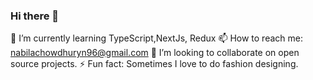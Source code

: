 ### Hi there 👋
🌱 I’m currently learning TypeScript,NextJs, Redux
📫 How to reach me: nabilachowdhuryn96@gmail.com
👯 I’m looking to collaborate on open source projects.
⚡ Fun fact: Sometimes I love to do fashion designing. 


<!--
**chowdhurynabila/chowdhurynabila** is a ✨ _special_ ✨ repository because its `README.md` (this file) appears on your GitHub profile.

Here are some ideas to get you started:

- 🔭 I’m currently working on ...
- 🌱 I’m currently learning ...
- 👯 I’m looking to collaborate on ...
- 🤔 I’m looking for help with ...
- 💬 Ask me about ...
- 📫 How to reach me: ...
- 😄 Pronouns: ...
- ⚡ Fun fact: ...
-->
